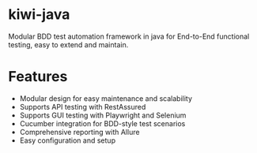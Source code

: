 # kiwi-java
Modular BDD test automation framework in java for End-to-End functional testing, easy to extend and maintain.

# Features
- Modular design for easy maintenance and scalability
- Supports API testing with RestAssured
- Supports GUI testing with Playwright and Selenium
- Cucumber integration for BDD-style test scenarios
- Comprehensive reporting with Allure
- Easy configuration and setup

